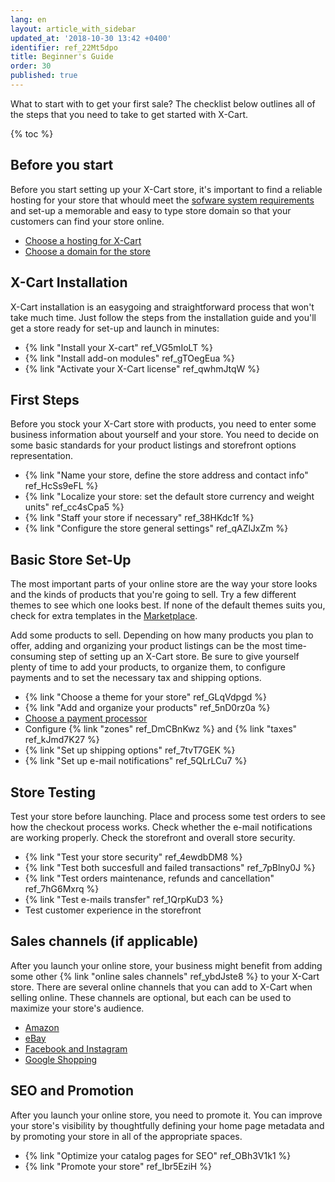 ```yaml
---
lang: en
layout: article_with_sidebar
updated_at: '2018-10-30 13:42 +0400'
identifier: ref_22Mt5dpo
title: Beginner's Guide
order: 30
published: true
---
```

What to start with to get your first sale? The checklist below outlines all of the steps that you need to take to get started with X-Cart.

{% toc %}

## Before you start

Before you start setting up your X-Cart store, it's important to find a reliable hosting for your store that whould meet the [sofware system requirements](https://kb.x-cart.com/general_setup/installation_guide.html#server-requirements "Beginners Guide") and set-up a memorable and easy to type store domain so that your customers can find your store online.

- [Choose a hosting for X-Cart](https://market.x-cart.com/experts-and-services/hosters/ "Beginner's Guide")
- [Choose a domain for the store](https://www.x-cart.com/blog/how-to-choose-domain-name.html "Beginners Guide")

## X-Cart Installation

X-Cart installation is an easygoing and straightforward process that won't take much time. Just follow the steps from the installation guide and you'll get a store ready for set-up and launch in minutes:

- {% link "Install your X-cart" ref_VG5mIoLT %}
- {% link "Install add-on modules" ref_gTOegEua %}
- {% link "Activate your X-Cart license" ref_qwhmJtqW %}

## First Steps

Before you stock your X-Cart store with products, you need to enter some business information about yourself and your store. You need to decide on some basic standards for your product listings and storefront options representation. 

- {% link "Name your store, define the store address and contact info" ref_HcSs9eFL %}
- {% link "Localize your store: set the default store currency and weight units" ref_cc4sCpa5 %}
- {% link "Staff your store if necessary" ref_38HKdc1f %}
- {% link "Configure the store general settings" ref_qAZlJxZm %}

## Basic Store Set-Up

The most important parts of your online store are the way your store looks and the kinds of products that you're going to sell. Try a few different themes to see which one looks best. If none of the default themes suits you, check for extra templates in the [Marketplace](https://market.x-cart.com/ecommerce-templates/ "Beginners Guide").

Add some products to sell. Depending on how many products you plan to offer, adding and organizing your product listings can be the most time-consuming step of setting up an X-Cart store. Be sure to give yourself plenty of time to add your products, to organize them, to configure payments and to set the necessary tax and shipping options.

- {% link "Choose a theme for your store" ref_GLqVdpgd %}
- {% link "Add and organize your products" ref_5nD0rz0a %}
- [Choose a payment processor](https://kb.x-cart.com/payments/ "Beginners Guide")
- Configure {% link "zones" ref_DmCBnKwz %} and {% link "taxes" ref_kJmd7K27 %}
- {% link "Set up shipping options" ref_7tvT7GEK %}
- {% link "Set up e-mail notifications" ref_5QLrLCu7 %}

## Store Testing

Test your store before launching. Place and process some test orders to see how the checkout process works. Check whether the e-mail notifications are working properly. Check the storefront and overall store security.
 
- {% link "Test your store security" ref_4ewdbDM8 %}
- {% link "Test both succesfull and failed transactions" ref_7pBlny0J %}
- {% link "Test orders maintenance, refunds and cancellation" ref_7hG6Mxrq %}
- {% link "Test e-mails transfer" ref_1QrpKuD3 %}
- Test customer experience in the storefront

## Sales channels (if applicable)

After you launch your online store, your business might benefit from adding some other {% link "online sales channels" ref_ybdJste8 %} to your X-Cart store. There are several online channels that you can add to X-Cart when selling online. These channels are optional, but each can be used to maximize your store's audience.

- [Amazon](https://www.x-cart.com/sell-online/how-to-sell-on-amazon.html "Beginners Guide")
- [eBay](https://www.x-cart.com/sell-online/how-to-sell-on-ebay.html "Beginners Guide")
- [Facebook and Instagram](https://www.x-cart.com/sell-online/how-to-sell-on-facebook.html "Beginners Guide")
- [Google Shopping](https://www.x-cart.com/grow-your-sales-with-google-adwords-google-shopping.html "Beginners Guide")

## SEO and Promotion

After you launch your online store, you need to promote it. You can improve your store's visibility by thoughtfully defining your home page metadata and by promoting your store in all of the appropriate spaces.

- {% link "Optimize your catalog pages for SEO" ref_OBh3V1k1 %}
- {% link "Promote your store" ref_Ibr5EziH %}
